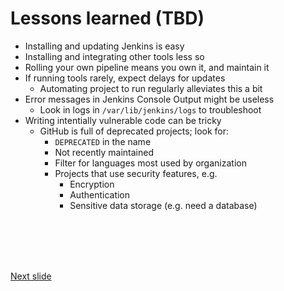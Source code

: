 # Lessons learned (TBD)

* Installing and updating Jenkins is easy
* Installing and integrating other tools less so
* Rolling your own pipeline means you own it, and maintain it
* If running tools rarely, expect delays for updates
  * Automating project to run regularly alleviates this a bit
* Error messages in Jenkins Console Output might be useless
  * Look in logs in ```/var/lib/jenkins/logs``` to troubleshoot
* Writing intentially vulnerable code can be tricky
  * GitHub is full of deprecated projects; look for:
    * ```DEPRECATED``` in the name
    * Not recently maintained
    * Filter for languages most used by organization
    * Projects that use security features, e.g.
      * Encryption
      * Authentication
      * Sensitive data storage (e.g. need a database)


<br /><br /><br /><br />

[Next slide](finale.md)
